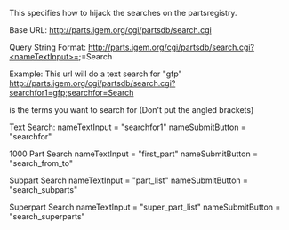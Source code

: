 This specifies how to hijack the searches on the partsregistry.

Base URL:
http://parts.igem.org/cgi/partsdb/search.cgi

Query String Format:
http://parts.igem.org/cgi/partsdb/search.cgi?<nameTextInput>=<STRING>;<nameSubmitButton>=Search

Example:
This url will do a text search for "gfp"
http://parts.igem.org/cgi/partsdb/search.cgi?searchfor1=gfp;searchfor=Search

<STRING> is the terms you want to search for (Don't put the angled brackets)

Text Search:
nameTextInput = "searchfor1"
nameSubmitButton = "searchfor"

1000 Part Search
nameTextInput = "first_part"
nameSubmitButton = "search_from_to"

Subpart Search
nameTextInput = "part_list"
nameSubmitButton = "search_subparts"

Superpart Search
nameTextInput = "super_part_list"
nameSubmitButton = "search_superparts"
